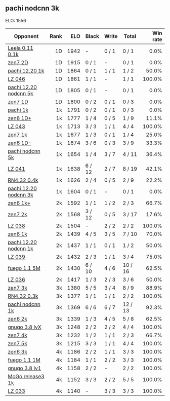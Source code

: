 ## pachi nodcnn 3k ##

ELO: 1556

Opponent | Rank | ELO | Black | Write | Total | Win rate
---------|-----:|----:|-------|-------|-------|-------:
[Leela 0.11 0.1k](Leela%200.11%200.1k.md) | 1D | 1942 | - | 0 / 1 | 0 / 1 | 0.0%
[zen7 2D](zen7%202D.md) | 1D | 1915 | 0 / 1 | - | 0 / 1 | 0.0%
[pachi 12.20 1k](pachi%2012.20%201k.md) | 1D | 1864 | 0 / 1 | 1 / 1 | 1 / 2 | 50.0%
[LZ 046](LZ%20046.md) | 1D | 1861 | 1 / 1 | - | 1 / 1 | 100.0%
[pachi 12.20 nodcnn 5k](pachi%2012.20%20nodcnn%205k.md) | 1D | 1805 | 0 / 1 | - | 0 / 1 | 0.0%
[zen7 1D](zen7%201D.md) | 1D | 1800 | 0 / 2 | 0 / 1 | 0 / 3 | 0.0%
[pachi 1k](pachi%201k.md) | 1k | 1791 | 0 / 2 | 0 / 1 | 0 / 3 | 0.0%
[zen6 1D+](zen6%201D+.md) | 1k | 1777 | 1 / 4 | 0 / 5 | 1 / 9 | 11.1%
[LZ 043](LZ%20043.md) | 1k | 1713 | 3 / 3 | 1 / 1 | 4 / 4 | 100.0%
[zen7 1k](zen7%201k.md) | 1k | 1677 | 1 / 3 | 0 / 1 | 1 / 4 | 25.0%
[zen6 1D-](zen6%201D-.md) | 1k | 1674 | 3 / 6 | 0 / 3 | 3 / 9 | 33.3%
[pachi nodcnn 5k](pachi%20nodcnn%205k.md) | 1k | 1654 | 1 / 4 | 3 / 7 | 4 / 11 | 36.4%
[LZ 041](LZ%20041.md) | 1k | 1638 | 6 / 12 | 2 / 7 | 8 / 19 | 42.1%
[RN4.32 0.4k](RN4.32%200.4k.md) | 1k | 1626 | 2 / 4 | 0 / 5 | 2 / 9 | 22.2%
[pachi 12.20 nodcnn 3k](pachi%2012.20%20nodcnn%203k.md) | 1k | 1604 | 0 / 1 | - | 0 / 1 | 0.0%
[zen6 1k+](zen6%201k+.md) | 2k | 1592 | 1 / 1 | 1 / 2 | 2 / 3 | 66.7%
[zen7 2k](zen7%202k.md) | 2k | 1568 | 3 / 12 | 0 / 5 | 3 / 17 | 17.6%
[LZ 038](LZ%20038.md) | 2k | 1504 | - | 2 / 2 | 2 / 2 | 100.0%
[zen6 1k](zen6%201k.md) | 2k | 1439 | 4 / 5 | 3 / 5 | 7 / 10 | 70.0%
[pachi 12.20 nodcnn 1k](pachi%2012.20%20nodcnn%201k.md) | 2k | 1437 | 1 / 1 | 0 / 1 | 1 / 2 | 50.0%
[LZ 039](LZ%20039.md) | 2k | 1432 | 2 / 3 | 1 / 1 | 3 / 4 | 75.0%
[fuego 1.1 5M](fuego%201.1%205M.md) | 2k | 1430 | 6 / 10 | 4 / 6 | 10 / 16 | 62.5%
[LZ 036](LZ%20036.md) | 2k | 1417 | 1 / 3 | 2 / 3 | 3 / 6 | 50.0%
[zen7 3k](zen7%203k.md) | 3k | 1380 | 5 / 5 | 3 / 4 | 8 / 9 | 88.9%
[RN4.32 0.3k](RN4.32%200.3k.md) | 3k | 1377 | 1 / 1 | 1 / 1 | 2 / 2 | 100.0%
[pachi nodcnn 1k](pachi%20nodcnn%201k.md) | 3k | 1369 | 6 / 6 | 6 / 7 | 12 / 13 | 92.3%
[zen6 2k](zen6%202k.md) | 3k | 1339 | 1 / 3 | 4 / 5 | 5 / 8 | 62.5%
[gnugo 3.8 lvX](gnugo%203.8%20lvX.md) | 3k | 1248 | 2 / 2 | 2 / 2 | 4 / 4 | 100.0%
[zen7 4k](zen7%204k.md) | 3k | 1232 | 1 / 2 | 1 / 1 | 2 / 3 | 66.7%
[zen7 5k](zen7%205k.md) | 3k | 1215 | 3 / 3 | 1 / 1 | 4 / 4 | 100.0%
[zen6 3k](zen6%203k.md) | 4k | 1186 | 2 / 2 | 1 / 1 | 3 / 3 | 100.0%
[fuego 1.1 1M](fuego%201.1%201M.md) | 4k | 1184 | 1 / 1 | 2 / 2 | 3 / 3 | 100.0%
[gnugo 3.8 lv1](gnugo%203.8%20lv1.md) | 4k | 1158 | 2 / 2 | - | 2 / 2 | 100.0%
[MoGo release3 1k](MoGo%20release3%201k.md) | 4k | 1152 | 3 / 3 | 2 / 2 | 5 / 5 | 100.0%
[LZ 033](LZ%20033.md) | 4k | 1140 | - | 3 / 3 | 3 / 3 | 100.0%
